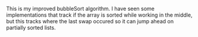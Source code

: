 This is my improved bubbleSort algorithm.  I have seen some implementations that track if the array is sorted while working in the middle, but this tracks where the last swap occured so it can jump ahead on partially sorted lists.
